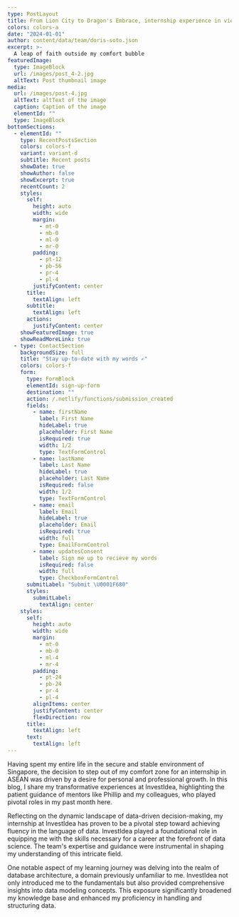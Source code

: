 ```yaml
---
type: PostLayout
title: From Lion City to Dragon's Embrace, internship experience in vietnam
colors: colors-a
date: "2024-01-01"
author: content/data/team/doris-soto.json
excerpt: >-
  A leap of faith outside my comfort bubble
featuredImage:
  type: ImageBlock
  url: /images/post_4-2.jpg
  altText: Post thumbnail image
media:
  url: /images/post-4.jpg
  altText: altText of the image
  caption: Caption of the image
  elementId: ""
  type: ImageBlock
bottomSections:
  - elementId: ""
    type: RecentPostsSection
    colors: colors-f
    variant: variant-d
    subtitle: Recent posts
    showDate: true
    showAuthor: false
    showExcerpt: true
    recentCount: 2
    styles:
      self:
        height: auto
        width: wide
        margin:
          - mt-0
          - mb-0
          - ml-0
          - mr-0
        padding:
          - pt-12
          - pb-56
          - pr-4
          - pl-4
        justifyContent: center
      title:
        textAlign: left
      subtitle:
        textAlign: left
      actions:
        justifyContent: center
    showFeaturedImage: true
    showReadMoreLink: true
  - type: ContactSection
    backgroundSize: full
    title: "Stay up-to-date with my words ✍️"
    colors: colors-f
    form:
      type: FormBlock
      elementId: sign-up-form
      destination: ""
      action: /.netlify/functions/submission_created
      fields:
        - name: firstName
          label: First Name
          hideLabel: true
          placeholder: First Name
          isRequired: true
          width: 1/2
          type: TextFormControl
        - name: lastName
          label: Last Name
          hideLabel: true
          placeholder: Last Name
          isRequired: false
          width: 1/2
          type: TextFormControl
        - name: email
          label: Email
          hideLabel: true
          placeholder: Email
          isRequired: true
          width: full
          type: EmailFormControl
        - name: updatesConsent
          label: Sign me up to recieve my words
          isRequired: false
          width: full
          type: CheckboxFormControl
      submitLabel: "Submit \U0001F680"
      styles:
        submitLabel:
          textAlign: center
    styles:
      self:
        height: auto
        width: wide
        margin:
          - mt-0
          - mb-0
          - ml-4
          - mr-4
        padding:
          - pt-24
          - pb-24
          - pr-4
          - pl-4
        alignItems: center
        justifyContent: center
        flexDirection: row
      title:
        textAlign: left
      text:
        textAlign: left
---
```


Having spent my entire life in the secure and stable environment of Singapore, the decision to step out of my comfort zone for an internship in ASEAN was driven by a desire for personal and professional growth. In this blog, I share my transformative experiences at InvestIdea, highlighting the patient guidance of mentors like Phillip and my colleagues, who played pivotal roles in my past month here.

Reflecting on the dynamic landscape of data-driven decision-making, my internship at InvestIdea has proven to be a pivotal step toward achieving fluency in the language of data. InvestIdea played a foundational role in equipping me with the skills necessary for a career at the forefront of data science. The team's expertise and guidance were instrumental in shaping my understanding of this intricate field.

One notable aspect of my learning journey was delving into the realm of database architecture, a domain previously unfamiliar to me. InvestIdea not only introduced me to the fundamentals but also provided comprehensive insights into data modeling concepts. This exposure significantly broadened my knowledge base and enhanced my proficiency in handling and structuring data.
